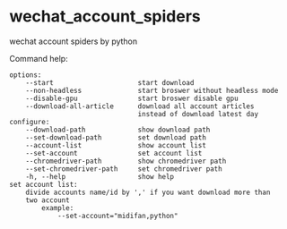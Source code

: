 # wechat_account_spiders
wechat account spiders by python

Command help:

    options:
        --start                     start download
        --non-headless              start broswer without headless mode
        --disable-gpu               start broswer disable gpu
        --download-all-article      download all account articles
                                    instead of download latest day
    configure:
        --download-path             show download path
        --set-download-path         set download path
        --account-list              show account list
        --set-account               set account list
        --chromedriver-path         show chromedriver path
        --set-chromedriver-path     set chromedriver path
        -h, --help                  show help
    set account list:
        divide accounts name/id by ',' if you want download more than
        two account
            example:
                --set-account="midifan,python"
    
